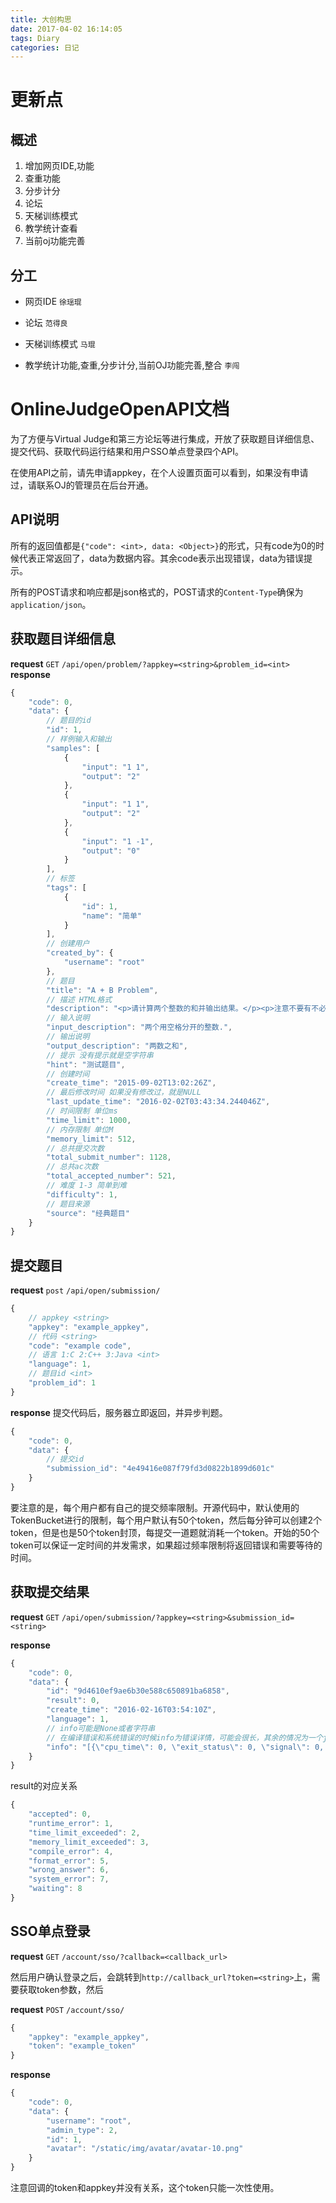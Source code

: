 ```yaml
---
title: 大创构思
date: 2017-04-02 16:14:05
tags: Diary
categories: 日记
---
```

# 更新点

## 概述
1. 增加网页IDE,功能
2. 查重功能
3. 分步计分
4. 论坛
5. 天梯训练模式
6. 教学统计查看
7. 当前oj功能完善

## 分工

- 网页IDE `徐瑶琨`

- 论坛 `范得良`

- 天梯训练模式 `马琨`

- 教学统计功能,查重,分步计分,当前OJ功能完善,整合 `李闯`



# OnlineJudgeOpenAPI文档

为了方便与Virtual Judge和第三方论坛等进行集成，开放了获取题目详细信息、提交代码、获取代码运行结果和用户SSO单点登录四个API。

在使用API之前，请先申请appkey，在个人设置页面可以看到，如果没有申请过，请联系OJ的管理员在后台开通。

## API说明
所有的返回值都是`{"code": <int>, data: <Object>}`的形式，只有code为0的时候代表正常返回了，data为数据内容。其余code表示出现错误，data为错误提示。

所有的POST请求和响应都是json格式的，POST请求的`Content-Type`确保为`application/json`。

## 获取题目详细信息
**request** `GET` `/api/open/problem/?appkey=<string>&problem_id=<int>`
**response**

```js
{
    "code": 0,
    "data": {
        // 题目的id
        "id": 1,
        // 样例输入和输出
        "samples": [
            {
                "input": "1 1",
                "output": "2"
            },
            {
                "input": "1 1",
                "output": "2"
            },
            {
                "input": "1 -1",
                "output": "0"
            }
        ],
        // 标签
        "tags": [
            {
                "id": 1,
                "name": "简单"
            }
        ],
        // 创建用户
        "created_by": {
            "username": "root"
        },
        // 题目
        "title": "A + B Problem",
        // 描述 HTML格式
        "description": "<p>请计算两个整数的和并输出结果。</p><p>注意不要有不必要的输出，比如&quot;请输入 a 和 b 的值: &quot;，示例代码见隐藏部分。</p>",
        // 输入说明
        "input_description": "两个用空格分开的整数.",
        // 输出说明
        "output_description": "两数之和",
        // 提示 没有提示就是空字符串
        "hint": "测试题目",
        // 创建时间
        "create_time": "2015-09-02T13:02:26Z",
        // 最后修改时间 如果没有修改过，就是NULL
        "last_update_time": "2016-02-02T03:43:34.244046Z",
        // 时间限制 单位ms
        "time_limit": 1000,
        // 内存限制 单位M
        "memory_limit": 512,
        // 总共提交次数
        "total_submit_number": 1128,
        // 总共ac次数
        "total_accepted_number": 521,
        // 难度 1-3 简单到难
        "difficulty": 1,
        // 题目来源
        "source": "经典题目"
    }
}
```

## 提交题目
**request** `post` `/api/open/submission/`

```js
{
    // appkey <string>
    "appkey": "example_appkey", 
    // 代码 <string>
    "code": "example code",
    // 语言 1:C 2:C++ 3:Java <int>
    "language": 1,
    // 题目id <int>
    "problem_id": 1
}
```

**response**
提交代码后，服务器立即返回，并异步判题。

```js
{
    "code": 0,
    "data": {
        // 提交id
        "submission_id": "4e49416e087f79fd3d0822b1899d601c"
    }
}
```

要注意的是，每个用户都有自己的提交频率限制。开源代码中，默认使用的TokenBucket进行的限制，每个用户默认有50个token，然后每分钟可以创建2个token，但是也是50个token封顶，每提交一道题就消耗一个token。开始的50个token可以保证一定时间的并发需求，如果超过频率限制将返回错误和需要等待的时间。

## 获取提交结果

**request** `GET` `/api/open/submission/?appkey=<string>&submission_id=<string>`

**response**

```js
{
    "code": 0,
    "data": {
        "id": "9d4610ef9ae6b30e588c650891ba6858",
        "result": 0,
        "create_time": "2016-02-16T03:54:10Z",
        "language": 1,
        // info可能是None或者字符串
        // 在编译错误和系统错误的时候info为错误详情，可能会很长，其余的情况为一个json字符串
        "info": "[{\"cpu_time\": 0, \"exit_status\": 0, \"signal\": 0, \"output_md5\": \"33d6548e48d4318ceb0e3916a79afc84\", \"flag\": 0, \"result\": 0, \"memory\": 7602176, \"real_time\": 4}, {\"cpu_time\": 0, \"exit_status\": 0, \"signal\": 0, \"output_md5\": \"e4da3b7fbbce2345d7772b0674a318d5\", \"flag\": 0, \"result\": 0, \"memory\": 7602176, \"real_time\": 2}]"
    }
}
```

result的对应关系

```js
{
    "accepted": 0,
    "runtime_error": 1,
    "time_limit_exceeded": 2,
    "memory_limit_exceeded": 3,
    "compile_error": 4,
    "format_error": 5,
    "wrong_answer": 6,
    "system_error": 7,
    "waiting": 8
}
```

## SSO单点登录
**request** `GET` `/account/sso/?callback=<callback_url>`

然后用户确认登录之后，会跳转到`http://callback_url?token=<string>`上，需要获取token参数，然后

**request** `POST` `/account/sso/`

```js
{
    "appkey": "example_appkey",
    "token": "example_token"
}
```

**response**

```js
{
    "code": 0,
    "data": {
        "username": "root",
        "admin_type": 2,
        "id": 1,
        "avatar": "/static/img/avatar/avatar-10.png"
    }
}
```

注意回调的token和appkey并没有关系，这个token只能一次性使用。